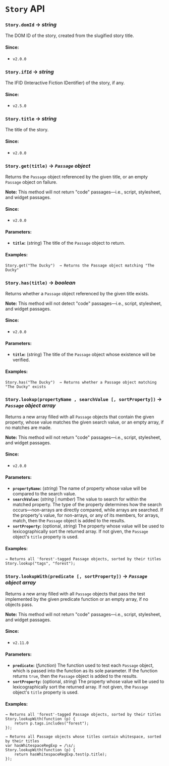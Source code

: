 <!-- ***********************************************************************************************
	Story API
************************************************************************************************ -->
<h1 id="story-api"><code>Story</code> API</h1>

<!-- *********************************************************************** -->

<span id="story-api-getter-domid"></span>
### `Story.domId` → *string*

The DOM ID of the story, created from the slugified story title.

#### Since:

* `v2.0.0`

<!-- *********************************************************************** -->

<span id="story-api-getter-ifid"></span>
### `Story.ifId` → *string*

The IFID (Interactive Fiction IDentifier) of the story, if any.

#### Since:

* `v2.5.0`

<!-- *********************************************************************** -->

<span id="story-api-getter-title"></span>
### `Story.title` → *string*

The title of the story.

#### Since:

* `v2.0.0`

<!-- *********************************************************************** -->

<span id="story-api-method-get"></span>
### `Story.get(title)` → *`Passage` object*

Returns the `Passage` object referenced by the given title, or an empty `Passage` object on failure.

<p role="note"><b>Note:</b>
This method will not return &quot;code&quot; passages—i.e., script, stylesheet, and widget passages.
</p>

#### Since:

* `v2.0.0`

#### Parameters:

* **`title`:** (*string*) The title of the `Passage` object to return.

#### Examples:

```
Story.get("The Ducky")  → Returns the Passage object matching "The Ducky"
```

<!-- *********************************************************************** -->

<span id="story-api-method-has"></span>
### `Story.has(title)` → *boolean*

Returns whether a `Passage` object referenced by the given title exists.

<p role="note"><b>Note:</b>
This method will not detect &quot;code&quot; passages—i.e., script, stylesheet, and widget passages.
</p>

#### Since:

* `v2.0.0`

#### Parameters:

* **`title`:** (*string*) The title of the `Passage` object whose existence will be verified.

#### Examples:

```
Story.has("The Ducky")  → Returns whether a Passage object matching "The Ducky" exists
```

<!-- *********************************************************************** -->

<span id="story-api-method-lookup"></span>
### `Story.lookup(propertyName , searchValue [, sortProperty])` → *`Passage` object array*

Returns a new array filled with all `Passage` objects that contain the given property, whose value matches the given search value, or an empty array, if no matches are made.

<p role="note"><b>Note:</b>
This method will not return &quot;code&quot; passages—i.e., script, stylesheet, and widget passages.
</p>

#### Since:

* `v2.0.0`

#### Parameters:

* **`propertyName`:** (*string*) The name of property whose value will be compared to the search value.
* **`searchValue`:** (*string* | *number*) The value to search for within the matched property.  The type of the property determines how the search occurs—non-arrays are directly compared, while arrays are searched.  If the property's value, for non-arrays, or any of its members, for arrays, match, then the `Passage` object is added to the results.
* **`sortProperty`:** (optional, *string*) The property whose value will be used to lexicographically sort the returned array.  If not given, the `Passage` object's `title` property is used.

#### Examples:

```
→ Returns all 'forest'-tagged Passage objects, sorted by their titles
Story.lookup("tags", "forest");
```

<!-- *********************************************************************** -->

<span id="story-api-method-lookupwith"></span>
### `Story.lookupWith(predicate [, sortProperty])` → *`Passage` object array*

Returns a new array filled with all `Passage` objects that pass the test implemented by the given predicate function or an empty array, if no objects pass.

<p role="note"><b>Note:</b>
This method will not return &quot;code&quot; passages—i.e., script, stylesheet, and widget passages.
</p>

#### Since:

* `v2.11.0`

#### Parameters:

* **`predicate`:** (*function*) The function used to test each `Passage` object, which is passed into the function as its sole parameter.  If the function returns `true`, then the `Passage` object is added to the results.
* **`sortProperty`:** (optional, *string*) The property whose value will be used to lexicographically sort the returned array.  If not given, the `Passage` object's `title` property is used.

#### Examples:

```
→ Returns all 'forest'-tagged Passage objects, sorted by their titles
Story.lookupWith(function (p) {
	return p.tags.includes("forest");
});

→ Returns all Passage objects whose titles contain whitespace, sorted by their titles
var hasWhitespaceRegExp = /\s/;
Story.lookupWith(function (p) {
	return hasWhitespaceRegExp.test(p.title);
});
```
